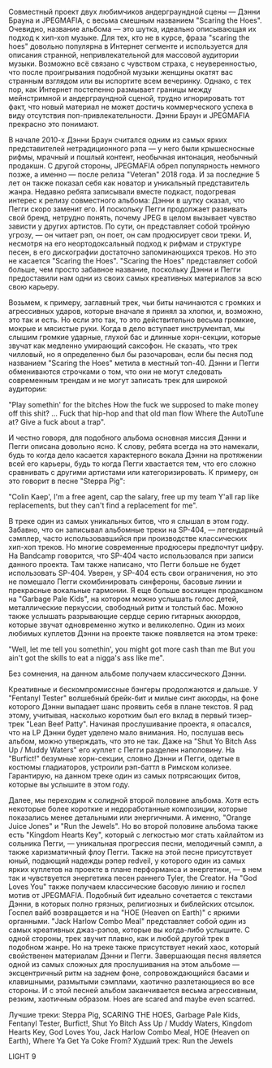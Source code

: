 Совместный проект двух любимчиков андерграундной сцены — Дэнни Брауна и JPEGMAFIA, с весьма смешным названием "Scaring the Hoes". Очевидно, название альбома — это шутка, идеально описывающая их подход к хип-хоп музыке. Для тех, кто не в курсе, фраза "scaring the hoes" довольно популярна в Интернет сегменте и используется для описания странной, непривлекательной для массовой аудитории музыки. Возможно всё связано с чувством страха, с неуверенностью, что после проигрывания подобной музыки женщины окатят вас странным взглядом или вы испортите всем вечеринку. Однако, с тех пор, как Интернет постепенно размывает границы между мейнстримной и андерграундной сценой, трудно игнорировать тот факт, что новый материал не может достичь коммерческого успеха в виду отсутствия поп-привлекательности. Дэнни Браун и JPEGMAFIA прекрасно это понимают.

В начале 2010-х Дэнни Браун считался одним из самых ярких представителей нетрадиционного рэпа — у него были крышесносные рифмы, мрачный и пошлый контент, необычная интонация, необычный продакшн. С другой стороны, JPEGMAFIA обрел популярность немного позже, а именно — после релиза "Veteran" 2018 года. И за последние 5 лет он также показал себя как новатор и уникальный представитель жанра. Недавно ребята записывали вместе подкаст, подогревая интерес к релизу совместного альбома: Дэнни в шутку сказал, что Пегги скоро заменит его. И поскольку Пегги продолжает развивать свой бренд, нетрудно понять, почему JPEG в целом вызывает чувство зависти у других артистов. По сути, он представляет собой тройную угрозу, — он читает рэп, он поет, он сам продюсирует свои треки. И, несмотря на его неортодоксальный подход к рифмам и структуре песен, в его дискографии достаточно запоминающихся треков. Но это не касается "Scaring the Hoes". "Scaring the Hoes" представляет собой больше, чем просто забавное название, поскольку Дэнни и Пегги предоставили нам одни из своих самых креативных материалов за всю свою карьеру.

Возьмем, к примеру, заглавный трек, чьи биты начинаются с громких и агрессивных ударов, которые вначале я принял за хлопки, и, возможно, это так и есть. Но если это так, то это действительно весьма громкие, мокрые и мясистые руки. Когда в дело вступает инструментал, мы слышим громкие ударные, глухой бас и длинные хорн-секции, которые звучат как медленно умирающий саксофон. Не сказать, что трек чилловый, но я определенно был бы разочарован, если бы песня под названием "Scaring the Hoes" метила в местный топ-40. Дэнни и Пегги обмениваются строчками о том, что они не могут следовать современным трендам и не могут записать трек для широкой аудитории:

"Play somethin' for the bitches
How the fuck we supposed to make monеy off this shit?
...
Fuck that hip-hop and that old man flow
Where the AutoTune at? Give a fuck about a trap".

И честно говоря, для подобного альбома основная миссия Дэнни и Пегги описана довольно ясно. К слову, ребята всегда на это намекали, будь то когда дело касается характерного вокала Дэнни на протяжении всей его карьеры, будь то когда Пегги хвастается тем, что его сложно сравнивать с другими артистами или категоризировать. К примеру, он это говорит в песне "Steppa Pig":

"Colin Kaep', I'm a free agent, cap the salary, free up my team
Y'all rap like replacements, but they can't find a replacement for me".

В треке один из самых уникальных битов, что я слышал в этом году. Забавно, что он записывал альбомные треки на SP-404, — легендарный сэмплер, часто использовавшийся при производстве классических хип-хоп треков. Но многие современные продюсеры предпочтут цифру. На Bandcamp говорится, что SP-404 часто использовался при записи данного проекта. Там также написано, что Пегги больше не будет использовать SP-404. Уверен, у SP-404 есть свои ограничения, но это не помешало Пегги скомбинировать синфероны, басовые линии и прекрасные вокальные гармонии. Я еще больше восхищен продакшном на "Garbage Pale Kids", на котором можно услышать голос детей, металлические перкуссии, свободный ритм и толстый бас. Можно также услышать разрывающие сердце серию гитарных аккордов, которые звучат одновременно жутко и великолепно. Один из моих любимых куплетов Дэнни на проекте также появляется на этом треке:

"Well, let me tell you somethin', you might got more cash than me
But you ain't got the skills to eat a nigga's ass like me".

Без сомнения, на данном альбоме получаем классического Дэнни.

Креативные и бескомпромиссные бэнгеры продолжаются и дальше. У "Fentanyl Tester" волшебный брейк-бит и милые синт аккорды, на фоне которого Дэнни выпадает шанс проявить себя в плане текстов. Я рад этому, учитывая, насколько коротким был его вклад в первый тизер-трек "Lean Beef Patty". Начиная прослушивание проекта, я опасался, что на LP Дэнни будет уделено мало внимания. Но, послушав весь альбом, можно утверждать, что это не так. Даже на "Shut Yo Bitch Ass Up / Muddy Waters" его куплет с Пегги разделен наполовину. На "Burfict!" безумные хорн-секции, словно Дэнни и Пегги, одетые в костюмы гладиаторов, устроили рэп-баттл в Римском колизее. Гарантирую, на данном треке один из самых потрясающих битов, которые вы услышите в этом году.

Далее, мы переходим к солидной второй половине альбома. Хотя есть некоторые более короткие и недоработанные композиции, которые показались менее детальными или энергичными. А именно, "Orange Juice Jones" и "Run the Jewels". Но во второй половине альбома также есть "Kingdom Hearts Key", который с легкостью мог стать хайлайтом из сольника Пегги, — уникальная прогрессия песни, мелодичный сэмпл, а также харизматичный флоу Пегги. Также на этой песне присутствует юный, подающий надежды рэпер redveil, у которого один из самых ярких куплетов на проекте в плане перформанса и энергетики, — в нем так и чувствуется энергетика песен раннего Tyler, the Creator. На "God Loves You" также получаем классические басовую линию и госпел мотив от JPEGMAFIA. Подобный бит идеально сочетается с текстами Дэнни, в которых полно грязных, религиозных и библейских отсылок. Госпел вайб возвращается и на "HOE (Heaven on Earth)" с яркими органными. "Jack Harlow Combo Meal" представляет собой один из самых креативных джаз-рэпов, которые вы когда-либо услышите. С одной стороны, трек звучит плавно, как и любой другой трек в подобном жанре. Но на треке также присутствует некий хаос, который свойственен материалам Дэнни и Пегги. Завершающая песня является одной из самых сложных для прослушивания на этом альбоме — эксцентричный ритм на заднем фоне, сопровождающийся басами и клавишными, размытыми сэмплами, хаотично разлетающиеся во все стороны. И с этой песней альбом заканчивается весьма агрессивным, резким, хаотичным образом. Hoes are scared and maybe even scarred.

Лучшие треки: Steppa Pig, SCARING THE HOES, Garbage Pale Kids, Fentanyl Tester, Burfict!, Shut Yo Bitch Ass Up / Muddy Waters, Kingdom Hearts Key, God Loves You, Jack Harlow Combo Meal, HOE (Heaven on Earth),
Where Ya Get Ya Coke From?
Худший трек: Run the Jewels

LIGHT 9
